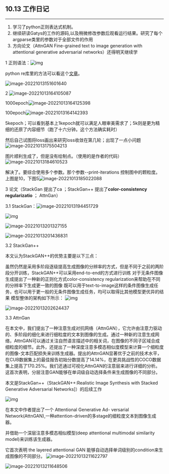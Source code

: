 ## 10.13 工作日记

---

1. 学习了python正则表达式机制。
2. 继续研读Gatys的工作的源码,以及稍微修改参数后观看运行结果。研究了每个argparse类里的参数对于全部文件的作用
3. 方向论文（AttnGAN  Fine-grained text to image generation with attentional generative adversarial networks）还得明天继续学



1 正则语法：![img](https://ai-studio-static-online.cdn.bcebos.com/fcb81141def94463bcc94d6e93b2a772f4fb7d298c45456ba6a78162b9a6f579)

python re库里的方法可以看这个[文章](https://aistudio.baidu.com/aistudio/projectdetail/573892?ad-from=1701)。

![image-20221013151601640](C:\Users\lzhrt\AppData\Roaming\Typora\typora-user-images\image-20221013151601640.png)



2 ![image-20221013164105087](C:\Users\lzhrt\AppData\Roaming\Typora\typora-user-images\image-20221013164105087.png)

1000epoch![image-20221013164125398](C:\Users\lzhrt\AppData\Roaming\Typora\typora-user-images\image-20221013164125398.png)

100epoch![image-20221013164142393](C:\Users\lzhrt\AppData\Roaming\Typora\typora-user-images\image-20221013164142393.png)

5kepoch；可以看到基本上1kepoch就可以满足人眼审美需求了；5k则是更为精细的还原了内容细节（跑了十六分钟。这个方法确实耗时）





 然后自己试图将loss画出来研究loss收敛在第几轮；出现了一点小问题![image-20221013175504213](C:\Users\lzhrt\AppData\Roaming\Typora\typora-user-images\image-20221013175504213.png)

图片顺利生成了，但是没有绘制点。（使用的是作者的代码）![image-20221013184610523](C:\Users\lzhrt\AppData\Roaming\Typora\typora-user-images\image-20221013184610523.png)

解决了。要综合使用多个参数。那个参数--print-iterations 控制图中的颗粒度。上图是10，下图5![image-20221013185022088](C:\Users\lzhrt\AppData\Roaming\Typora\typora-user-images\image-20221013185022088.png)



3 论文（StackGan 提出了ca ；StackGan++ 提出了**color-consistency regularizatio** ； AttnGan）

3.1 StackGan：![image-20221013194451729](C:\Users\lzhrt\AppData\Roaming\Typora\typora-user-images\image-20221013194451729.png)

![img](https://upload-images.jianshu.io/upload_images/14512145-a54dda21575ec856.png?imageMogr2/auto-orient/strip|imageView2/2/format/webp)

![image-20221013201327155](C:\Users\lzhrt\AppData\Roaming\Typora\typora-user-images\image-20221013201327155.png)

![image-20221013201436831](C:\Users\lzhrt\AppData\Roaming\Typora\typora-user-images\image-20221013201436831.png)



3.2 StackGan++

本文认为StackGAN++的优势主要是以下三点：

虽然仍然是采用多阶段逐级提高生成图像的分辨率的方式，但是不同于之前的两阶段分开训练，StackGAN++可以采用end-to-end的方式进行训练
对于无条件图像生成提出了一种新的正则化方式color-consistency regularization来帮助在不同的分辨率下生成更一致的图像
既可以用于text-to-image这样的条件图像生成任务，也可以用于更一般的无条件图像生成任务，均可以取得比其他模型更优异的结果
模型整体的架构如下所示：
![img](https://img-blog.csdnimg.cn/20190628153945845.png?x-oss-process=image/watermark,type_ZmFuZ3poZW5naGVpdGk,shadow_10,text_aHR0cHM6Ly9ibG9nLmNzZG4ubmV0L0ZvcmxvZ2Vu,size_16,color_FFFFFF,t_70)

![image-20221013202624437](C:\Users\lzhrt\AppData\Roaming\Typora\typora-user-images\image-20221013202624437.png)



3.3 AttnGan

在本文中，我们提出了一种注意生成对抗网络（AttnGAN），它允许由注意力驱动的、多阶段的细化来进行细粒度的文本到图像的生成。通过一种新的注意生成网络，AttnGAN可以通过关注自然语言描述中的相关词，在图像的不同子区域合成细粒度的细节。此外，还提出了一种深度注意多模态相似度模型来计算一个细粒度的图像-文本匹配损失来训练生成器。提出的AttnGAN显著优于之前的技术水平，在CUB数据集上的最佳报告初始分数提高了14.14%，在更具挑战性的COCO数据集上提高了170.25%。我们还通过可视化AttnGAN的注意层来进行详细的分析。这首次表明，分层注意GAN能够在单词级自动选择条件来生成图像的不同部分。

本文是StackGan++（StackGAN++:Realistic Image Synthesis with Stacked Generative Adversarial Networks]）的后续工作

![img](https://img-blog.csdnimg.cn/20181206020741960.jpg?x-oss-process=image/watermark,type_ZmFuZ3poZW5naGVpdGk,shadow_10,text_aHR0cHM6Ly9ibG9nLmNzZG4ubmV0L3NpbmF0XzI5OTYzOTU3,size_16,color_FFFFFF,t_70)

在本文中作者提出了一个 Attentional Generative Ad-
versarial Network(AttnGAN),一种attention-driven的多stage的细粒度文本到图像生成器。

并借助一个深层注意多模态相似模型(deep attentional multimodal similarity model)来训练该生成器。

它首次表明 the layered attentional GAN 能够自动选择单词级别的condition来生成图像的不同部分。
![image-20221013211622797](C:\Users\lzhrt\AppData\Roaming\Typora\typora-user-images\image-20221013211622797.png)



![image-20221013211648506](C:\Users\lzhrt\AppData\Roaming\Typora\typora-user-images\image-20221013211648506.png)





